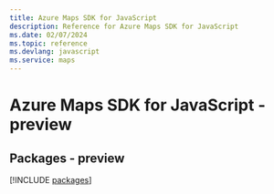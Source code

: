 ```yaml
---
title: Azure Maps SDK for JavaScript
description: Reference for Azure Maps SDK for JavaScript
ms.date: 02/07/2024
ms.topic: reference
ms.devlang: javascript
ms.service: maps
---
```

# Azure Maps SDK for JavaScript - preview
## Packages - preview
[!INCLUDE [packages](maps-index.md)]